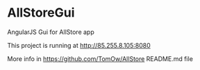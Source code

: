 # AllStoreGui
AngularJS Gui for AllStore app

This project is running at http://85.255.8.105:8080

More info in https://github.com/TomOw/AllStore README.md file
